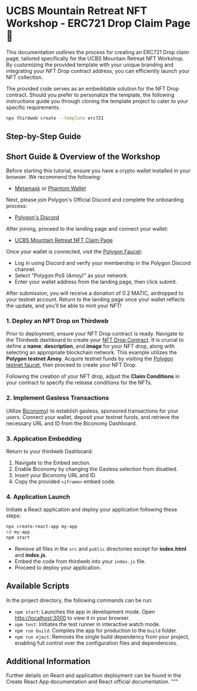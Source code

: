 # UCBS Mountain Retreat NFT Workshop - ERC721 Drop Claim Page 🗻

This documentation outlines the process for creating an ERC721 Drop claim page, tailored specifically for the UCBS Mountain Retreat NFT Workshop. By customizing the provided template with your unique branding and integrating your NFT Drop contract address, you can efficiently launch your NFT collection.

The provided code serves as an embeddable solution for the NFT Drop contract. Should you prefer to personalize the template, the following instructions guide you through cloning the template project to cater to your specific requirements.
```bash
npx thirdweb create --template erc721
```
## Step-by-Step Guide

## Short Guide & Overview of the Workshop

Before starting this tutorial, ensure you have a crypto wallet installed in your browser. We recommend the following:

- [Metamask](https://metamask.io/) or [Phantom Wallet](https://phantom.app/)

Next, please join Polygon's Official Discord and complete the onboarding process:

- [Polygon's Discord](https://discord.gg/0xpolygon)

After joining, proceed to the landing page and connect your wallet:

- [UCBS Mountain Retreat NFT Claim Page](https://ucbs-mountain-retreat-nft-claim-one.vercel.app/)

Once your wallet is connected, visit the [Polygon Faucet](https://faucet.polygon.technology/):

- Log in using Discord and verify your membership in the Polygon Discord channel.
- Select "Polygon PoS (Amoy)" as your network.
- Enter your wallet address from the landing page, then click submit.

After submission, you will receive a donation of 0.2 MATIC, airdropped to your testnet account. Return to the landing page once your wallet reflects the update, and you'll be able to mint your NFT!
### 1. Deploy an NFT Drop on Thirdweb

Prior to deployment, ensure your NFT Drop contract is ready. Navigate to the Thirdweb dashboard to create your [NFT Drop Contract](https://thirdweb.com/thirdweb.eth/DropERC721). It is crucial to define a **name**, **description**, and **image** for your NFT drop, along with selecting an appropriate blockchain network. This example utilizes the **Polygon testnet Amoy**. Acquire testnet funds by visiting the [Polygon testnet faucet](https://faucet.polygon.technology/), then proceed to create your NFT Drop.

Following the creation of your NFT drop, adjust the **Claim Conditions** in your contract to specify the release conditions for the NFTs.

### 2. Implement Gasless Transactions

Utilize [Biconomy](https://dashboard.biconomy.io/)) to establish gasless, sponsored transactions for your users. Connect your wallet, deposit your testnet funds, and retrieve the necessary URL and ID from the Biconomy Dashboard.

### 3. Application Embedding

Return to your thirdweb Dashboard:
1. Navigate to the Embed section.
2. Enable Biconomy by changing the Gasless selection from disabled.
3. Insert your Biconomy URL and ID.
4. Copy the provided `<iframe>` embed code.

### 4. Application Launch

Initiate a React application and deploy your application following these steps:

```sh
npx create-react-app my-app
cd my-app
npm start
```
- Remove all files in the `src` and `public` directories except for **index.html** and **index.js**.
- Embed the code from thirdweb into your `index.js` file.
- Proceed to deploy your application.

## Available Scripts

In the project directory, the following commands can be run:

- `npm start`: Launches the app in development mode. Open [http://localhost:3000](http://localhost:3000) to view it in your browser.
- `npm test`: Initiates the test runner in interactive watch mode.
- `npm run build`: Compiles the app for production to the `build` folder.
- `npm run eject`: Removes the single build dependency from your project, enabling full control over the configuration files and dependencies.

## Additional Information

Further details on React and application deployment can be found in the Create React App documentation and React official documentation.
"""
